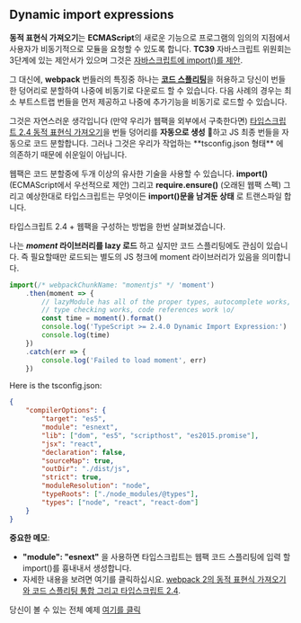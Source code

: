 ## Dynamic import expressions

**동적 표현식 가져오기**는 **ECMAScript**의 새로운 기능으로 프로그램의 임의의 지점에서 사용자가 비동기적으로 모듈을 요청할 수 있도록 합니다.
**TC39** 자바스크립트 위원회는 3단계에 있는 제안서가 있으며 그것은 [자바스크립트에 import()를 제안](https://github.com/tc39/proposal-dynamic-import).

그 대신에, **webpack** 번들러의 특징중 하나는 [**코드 스플리팅**](https://webpack.js.org/guides/code-splitting/)을 허용하고 당신이 번들한 덩어리로 분할하여 나중에 비동기로 다운로드 할 수 있습니다.
다음 사례의 경우는 최소 부트스트랩 번들을 먼저 제공하고 나중에 추가기능을 비동기로 로드할 수 있습니다.

그것은 자연스러운 생각입니다 (만약 우리가 웹팩을 외부에서 구축한다면) [타입스크립트 2.4 동적 표현식 가져오기](https://github.com/Microsoft/TypeScript/wiki/What%27s-new-in-TypeScript#dynamic-import-expressions)을 번들 덩어리를 **자동으로 생성** 하고 JS 최종 번들을 자동으로 코드 분할합니다. 그러나 그것은 우리가 작업하는 \*\*tsconfig.json 형태\*\* 에 의존하기 때문에 쉬운일이 아닙니다.

웹팩은 코드 분할중에 두개 이상의 유사한 기술을 사용할 수 있습니다. **import()** (ECMAScript에서 우선적으로 제안) 그리고 **require.ensure()** (오래된 웹팩 스펙) 그리고 예상한대로 타입스크립트는 무엇이든 **import()문을 남겨둔 상태** 로 트랜스파일 합니다.

타입스크립트 2.4 + 웹팩을 구성하는 방법을 한번 살펴보겠습니다.

나는 **_moment_ 라이브러리를 lazy 로드** 하고 싶지만 코드 스플리팅에도 관심이 있습니다. 즉 필요할때만 로드되는 별도의 JS 청크에 moment 라이브러리가 있음을 의미합니다.

```ts
import(/* webpackChunkName: "momentjs" */ 'moment')
    .then(moment => {
        // lazyModule has all of the proper types, autocomplete works,
        // type checking works, code references work \o/
        const time = moment().format()
        console.log('TypeScript >= 2.4.0 Dynamic Import Expression:')
        console.log(time)
    })
    .catch(err => {
        console.log('Failed to load moment', err)
    })
```

Here is the tsconfig.json:

```json
{
    "compilerOptions": {
        "target": "es5",
        "module": "esnext",
        "lib": ["dom", "es5", "scripthost", "es2015.promise"],
        "jsx": "react",
        "declaration": false,
        "sourceMap": true,
        "outDir": "./dist/js",
        "strict": true,
        "moduleResolution": "node",
        "typeRoots": ["./node_modules/@types"],
        "types": ["node", "react", "react-dom"]
    }
}
```

**중요한 메모**:

-   **"module": "esnext"** 을 사용하면 타입스크립트는 웹팩 코드 스플리팅에 입력 할 import()를 흉내내서 생성합니다.
-   자세한 내용을 보려면 여기를 클릭하십시요. [webpack 2의 동적 표현식 가져오기와 코드 스플리팅 통합 그리고 타입스크립트 2.4](https://blog.josequinto.com/2017/06/29/dynamic-import-expressions-and-webpack-code-splitting-integration-with-typescript-2-4/).

당신이 볼 수 있는 전체 예제 [여기를 클릭](https://cdn.rawgit.com/basarat/typescript-book/705e4496/code/dynamic-import-expressions/dynamicImportExpression.js)
